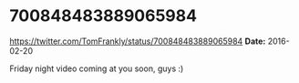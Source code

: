 # 700848483889065984
https://twitter.com/TomFrankly/status/700848483889065984
**Date:** 2016-02-20

Friday night video coming at you soon, guys :)

